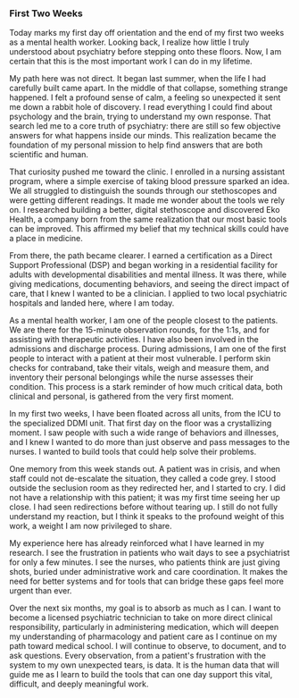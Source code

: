 ### First Two Weeks

Today marks my first day off orientation and the end of my first two weeks as a mental health worker. Looking back, I realize how little I truly understood about psychiatry before stepping onto these floors. Now, I am certain that this is the most important work I can do in my lifetime.

My path here was not direct. It began last summer, when the life I had carefully built came apart. In the middle of that collapse, something strange happened. I felt a profound sense of calm, a feeling so unexpected it sent me down a rabbit hole of discovery. I read everything I could find about psychology and the brain, trying to understand my own response. That search led me to a core truth of psychiatry: there are still so few objective answers for what happens inside our minds. This realization became the foundation of my personal mission to help find answers that are both scientific and human.

That curiosity pushed me toward the clinic. I enrolled in a nursing assistant program, where a simple exercise of taking blood pressure sparked an idea. We all struggled to distinguish the sounds through our stethoscopes and were getting different readings. It made me wonder about the tools we rely on. I researched building a better, digital stethoscope and discovered Eko Health, a company born from the same realization that our most basic tools can be improved. This affirmed my belief that my technical skills could have a place in medicine.

From there, the path became clearer. I earned a certification as a Direct Support Professional (DSP) and began working in a residential facility for adults with developmental disabilities and mental illness. It was there, while giving medications, documenting behaviors, and seeing the direct impact of care, that I knew I wanted to be a clinician. I applied to two local psychiatric hospitals and landed here, where I am today.

As a mental health worker, I am one of the people closest to the patients. We are there for the 15-minute observation rounds, for the 1:1s, and for assisting with therapeutic activities. I have also been involved in the admissions and discharge process. During admissions, I am one of the first people to interact with a patient at their most vulnerable. I perform skin checks for contraband, take their vitals, weigh and measure them, and inventory their personal belongings while the nurse assesses their condition. This process is a stark reminder of how much critical data, both clinical and personal, is gathered from the very first moment.

In my first two weeks, I have been floated across all units, from the ICU to the specialized DDMI unit. That first day on the floor was a crystallizing moment. I saw people with such a wide range of behaviors and illnesses, and I knew I wanted to do more than just observe and pass messages to the nurses. I wanted to build tools that could help solve their problems.

One memory from this week stands out. A patient was in crisis, and when staff could not de-escalate the situation, they called a code grey. I stood outside the seclusion room as they redirected her, and I started to cry. I did not have a relationship with this patient; it was my first time seeing her up close. I had seen redirections before without tearing up. I still do not fully understand my reaction, but I think it speaks to the profound weight of this work, a weight I am now privileged to share.

My experience here has already reinforced what I have learned in my research. I see the frustration in patients who wait days to see a psychiatrist for only a few minutes. I see the nurses, who patients think are just giving shots, buried under administrative work and care coordination. It makes the need for better systems and for tools that can bridge these gaps feel more urgent than ever.

Over the next six months, my goal is to absorb as much as I can. I want to become a licensed psychiatric technician to take on more direct clinical responsibility, particularly in administering medication, which will deepen my understanding of pharmacology and patient care as I continue on my path toward medical school. I will continue to observe, to document, and to ask questions. Every observation, from a patient's frustration with the system to my own unexpected tears, is data. It is the human data that will guide me as I learn to build the tools that can one day support this vital, difficult, and deeply meaningful work.
